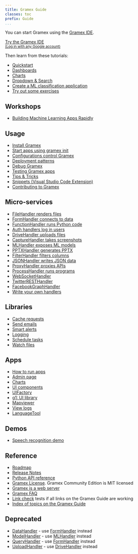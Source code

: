 ```yaml
---
title: Gramex Guide
classes: toc
prefix: Guide
...
```


You can start Gramex using the [Gramex IDE](https://gramex.gramener.com/).

<a class="btn btn-large btn-primary" href="https://gramex.gramener.com/">
  Try the Gramex IDE
  <br><small>(Log in with any Google account)</small>
</a>

Then learn from these tutorials:

- [Quickstart](tutorials/quickstart/)
- [Dashboards](tutorials/dashboards/)
- [Charts](tutorials/charts/)
- [Dropdown & Search](tutorials/g1-dropdown)
- [Create a ML classification application](https://github.com/gramexrecipes/gramex-ml-workshop/)
- [Try out some exercises](exercises/)

## Workshops

- [Building Machine Learning Apps Rapidly](workshop/building-ml-apps-rapidly/)

## Usage

- [Install Gramex](install/)
- [Start apps using gramex init](init/)
- [Configurations control Gramex](config/)
- [Deployment patterns](deploy/)
- [Debug Gramex](debug/)
- [Testing Gramex apps](test/)
- [Tips & Tricks](tips/)
- [Snippets (Visual Studio Code Extension)](snippets/)
- [Contributing to Gramex](contributing/)

## Micro-services

- [FileHandler renders files](filehandler/)
- [FormHandler connects to data](formhandler/)
- [FunctionHandler runs Python code](functionhandler/)
- [Auth handlers log in users](auth/)
- [DriveHandler uploads files](drivehandler/)
- [CaptureHandler takes screenshots](capturehandler/)
- [MLHandler exposes ML models](mlhandler/)
- [PPTXHandler generates PPTX](pptxhandler/)
- [FilterHandler filters columns](filterhandler/)
- [JSONHandler writes JSON data](jsonhandler/)
- [ProxyHandler proxies APIs](proxyhandler/)
- [ProcessHandler runs programs](processhandler/)
- [WebSocketHandler](websockethandler/)
- [TwitterRESTHandler](twitterresthandler/)
- [FacebookGraphHandler](facebookgraphhandler/)
- [Write your own handlers](handlers/)

## Libraries

- [Cache requests](cache/)
- [Send emails](email/)
- [Smart alerts](alert/)
- [Logging](logging/)
- [Schedule tasks](scheduler/)
- [Watch files](watch/)

## Apps

- [How to run apps](apps)
- [Admin page](admin/)
- [Charts](chart/)
- [UI components](uicomponents/)
- [UIFactory](uifactory/)
- [g1: UI library](g1/)
- [Mapviewer](mapviewer/)
- [View logs](logviewer/)
- [LanguageTool](languagetool/)

## Demos

- [Speech recognition demo](speech/)

## Reference

- [Roadmap](roadmap/)
- [Release Notes](release/)
- [Python API reference](https://learn.gramener.com/gramex/gramex.html)
- [Gramex License](license/). Gramex Community Edition is MIT licensed
- [Gramex is a web server](server/)
- [Gramex FAQ](faq/)
- [Link check](linkcheck/) tests if all links on the Gramex Guide are working
- [Index of topics on the Gramex Guide](search/)

## Deprecated

- [DataHandler](datahandler/) - use [FormHandler](formhandler/) instead
- [ModelHandler](modelhandler/) - use [MLHandler](mlhandler/) instead
- [QueryHandler](queryhandler/) - use [FormHandler](formhandler/) instead
- [UploadHandler](uploadhandler/) - use [DriveHandler](drivehandler/) instead
